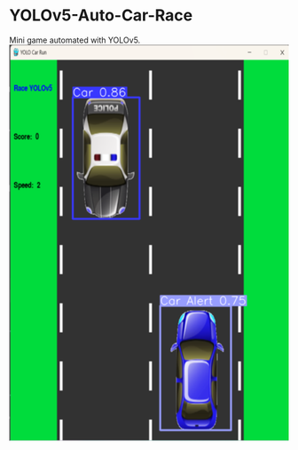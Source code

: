 # YOLOv5-Auto-Car-Race
Mini game automated with YOLOv5.
![Obj-Det](https://github.com/Bishal-Bhandari/YOLOv5-Auto-Car-Race/blob/master/asset/Screenshot%202022-06-30%20102023.png?raw=true)
